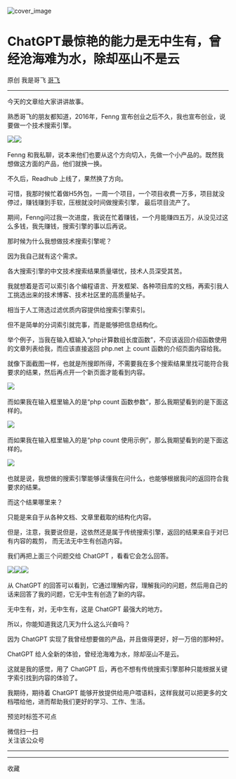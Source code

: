 ![cover_image](http://mmbiz.qpic.cn/mmbiz_jpg/LBrX00GQeictcdhMSTfTSOe5rjfibNzpakCibY9o1Uy8RVjtoLe6jKs1vT8CzGBObuW27UB38oJBwX84pZHS2vfrA/0?wx_fmt=jpeg)

#  ChatGPT最惊艳的能力是无中生有，曾经沧海难为水，除却巫山不是云

原创  我是哥飞  [ 哥飞 ](javascript:void\(0\);)

__ _ _ _ _

今天的文章给大家讲讲故事。

  

熟悉哥飞的朋友都知道，2016年，Fenng 宣布创业之后不久，我也宣布创业，说要做一个技术搜索引擎。

  

![](https://mmbiz.qpic.cn/mmbiz_jpg/LBrX00GQeictcdhMSTfTSOe5rjfibNzpakwWHRVuRhnuwW2sTg6BnoakAnrGjv1MibVO8ias3wOSn9M0miblDHSqtBw/640?wx_fmt=jpeg)
​
![](https://mmbiz.qpic.cn/mmbiz_jpg/LBrX00GQeictcdhMSTfTSOe5rjfibNzpakOeBicFfEibY4LegnicW5EZm6DfFhkykcJ6iaHMu2Euz5uJCq0h9RGfick7g/640?wx_fmt=jpeg)
​  

Fenng 和我私聊，说本来他们也要从这个方向切入，先做一个小产品的。既然我想做这方面的产品，他们就换一换。

  

不久后，Readhub 上线了，果然换了方向。

  

可惜，我那时候忙着做H5外包，一周一个项目，一个项目收费一万多，项目就没停过，赚钱赚到手软，压根就没时间做搜索引擎，  最后项目流产了。

  

期间，Fenng问过我一次进度，我说在忙着赚钱，一个月能赚四五万，从没见过这么多钱，我先赚钱，搜索引擎的事以后再说。

  

那时候为什么我想做技术搜索引擎呢？

  

因为我自己就有这个需求。

  

各大搜索引擎的中文技术搜索结果质量堪忧，技术人员深受其苦。

  

我就想着是否可以索引各个编程语言、开发框架、各种项目库的文档，再索引我人工挑选出来的技术博客、技术社区里的高质量帖子。

  

相当于人工筛选过滤优质内容提供给搜索引擎索引。

  

但不是简单的分词索引就完事，而是能够把信息结构化。

  

举个例子，当我在输入框输入“php计算数组长度函数”，不应该返回介绍函数使用的文章列表给我，而应该直接返回 php.net 上 count
函数的介绍页面内容给我。

  

就像下面截图一样，也就是所搜即所得，不需要我在多个搜索结果里找可能符合我要求的结果，然后再点开一个新页面才能看到内容。

  

![](https://mmbiz.qpic.cn/mmbiz_jpg/LBrX00GQeictcdhMSTfTSOe5rjfibNzpakYK7iaPSichxZ67NvuU1LwMzsVNNW6nEyiasiaQ1qLuc1Nia3LPoQvJYt6IQ/640?wx_fmt=jpeg)
​

  

而如果我在输入框里输入的是“php count 函数参数”，那么我期望看到的是下面这样的。

  

![](https://mmbiz.qpic.cn/mmbiz_jpg/LBrX00GQeictcdhMSTfTSOe5rjfibNzpak7EF9ia5QEq0MC7e1WYfAd1PqD3CJ1n8PwCnt95yDqWwPoc0rYGPPm6w/640?wx_fmt=jpeg)
​  

而如果我在输入框里输入的是“php count 使用示例”，那么我期望看到的是下面这样的。

  

![](https://mmbiz.qpic.cn/mmbiz_jpg/LBrX00GQeictcdhMSTfTSOe5rjfibNzpakzyiamv5e58XHk2KFia4NHSdfeoy6KTLFzA8CAG1dr1kcI47EjTKmAqXQ/640?wx_fmt=jpeg)
​

  

也就是说，我想做的搜索引擎能够读懂我在问什么，也能够根据我问的返回符合我要求的结果。

  

而这个结果哪里来？

  

只能是来自于从各种文档、文章里截取的结构化内容。

  

但是，注意，我要说但是，这依然还是属于传统搜索引擎，返回的结果来自于对已有内容的裁剪，  而无法无中生有创造内容。

  

我们再把上面三个问题交给 ChatGPT ，看看它会怎么回答。

  

![](https://mmbiz.qpic.cn/mmbiz_jpg/LBrX00GQeictcdhMSTfTSOe5rjfibNzpakEJ4Y4Zzf7hBM834EFiabTiaCOkNMxGwKMEmQszMicymyIKvc7U5cbYaAQ/640?wx_fmt=jpeg)
​
![](https://mmbiz.qpic.cn/mmbiz_jpg/LBrX00GQeictcdhMSTfTSOe5rjfibNzpakC47DNNcDlDps6LR2aNg1hwoibCyTBpxQP7LED9BFRAdfoj335jHCdPg/640?wx_fmt=jpeg)
​
![](https://mmbiz.qpic.cn/mmbiz_jpg/LBrX00GQeictcdhMSTfTSOe5rjfibNzpakCCxuz7Im37icsWPZtJwrKicnMLmXmRNc5sRDxicVmuGHvJfHXWv83lheA/640?wx_fmt=jpeg)
​

  

从 ChatGPT 的回答可以看到，它通过理解内容，理解我问的问题，然后用自己的话来回答了我的问题，它无中生有创造了新的内容。

  

无中生有，对，无中生有，这是 ChatGPT 最强大的地方。

  

所以，你能知道我这几天为什么这么兴奋吗？

  

因为 ChatGPT 实现了我曾经想要做的产品，并且做得更好，好一万倍的那种好。

  

ChatGPT 给人全新的体验，曾经沧海难为水，除却巫山不是云。

  

这就是我的感觉，用了 ChatGPT 后，再也不想有传统搜索引擎那种只能根据关键字索引找到内容的体验了。

  

我期待，期待着 ChatGPT 能够开放提供给用户喂语料，这样我就可以把更多的文档喂给他，进而帮助我们更好的学习、工作、生活。

预览时标签不可点

微信扫一扫  
关注该公众号





****



****



  收藏

